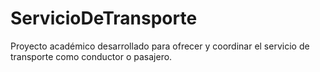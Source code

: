 # ServicioDeTransporte
Proyecto académico desarrollado para ofrecer y coordinar el servicio de transporte como conductor o pasajero.
